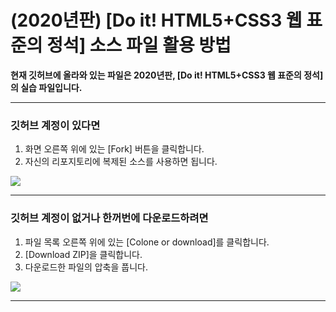 # (2020년판) [Do it! HTML5+CSS3 웹 표준의 정석] 소스 파일 활용 방법

**현재 깃허브에 올라와 있는 파일은 2020년판,  [Do it! HTML5+CSS3 웹 표준의 정석]의 실습 파일입니다.** 

-----------------------------------------------


### 깃허브 계정이 있다면
1. 화면 오른쪽 위에 있는 [Fork] 버튼을 클릭합니다.
2. 자신의 리포지토리에 복제된 소스를 사용하면 됩니다.

![](https://github.com/kyrieko/webd/raw/master/img/git-fork.png)

----------------------------------------------

### 깃허브 계정이 없거나 한꺼번에 다운로드하려면
1. 파일 목록 오른쪽 위에 있는 [Colone or download]를 클릭합니다.
2. [Download ZIP]을 클릭합니다.
3. 다운로드한 파일의 압축을 풉니다.

![](https://github.com/kyrieko/webd/raw/master/img/git-download.png)

----------------------------------------------
